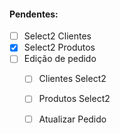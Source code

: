 #### Pendentes:
- [ ] Select2 Clientes
- [x] Select2 Produtos
- [ ] Edição de pedido
    - [ ] Clientes Select2
    - [ ] Produtos Select2
    - [ ] Atualizar Pedido
    